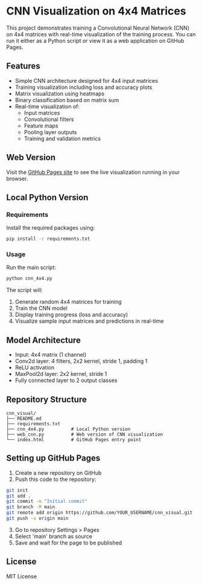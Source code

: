 # CNN Visualization on 4x4 Matrices

This project demonstrates training a Convolutional Neural Network (CNN) on 4x4 matrices with real-time visualization of the training process. You can run it either as a Python script or view it as a web application on GitHub Pages.

## Features
- Simple CNN architecture designed for 4x4 input matrices
- Training visualization including loss and accuracy plots
- Matrix visualization using heatmaps
- Binary classification based on matrix sum
- Real-time visualization of:
  - Input matrices
  - Convolutional filters
  - Feature maps
  - Pooling layer outputs
  - Training and validation metrics

## Web Version
Visit the [GitHub Pages site](https://YOUR_USERNAME.github.io/cnn_visual/) to see the live visualization running in your browser.

## Local Python Version

### Requirements
Install the required packages using:
```bash
pip install -r requirements.txt
```

### Usage
Run the main script:
```bash
python cnn_4x4.py
```

The script will:
1. Generate random 4x4 matrices for training
2. Train the CNN model
3. Display training progress (loss and accuracy)
4. Visualize sample input matrices and predictions in real-time

## Model Architecture
- Input: 4x4 matrix (1 channel)
- Conv2d layer: 4 filters, 2x2 kernel, stride 1, padding 1
- ReLU activation
- MaxPool2d layer: 2x2 kernel, stride 1
- Fully connected layer to 2 output classes

## Repository Structure
```
cnn_visual/
├── README.md
├── requirements.txt
├── cnn_4x4.py          # Local Python version
├── web_cnn.py          # Web version of CNN visualization
└── index.html          # GitHub Pages entry point
```

## Setting up GitHub Pages
1. Create a new repository on GitHub
2. Push this code to the repository:
```bash
git init
git add .
git commit -m "Initial commit"
git branch -M main
git remote add origin https://github.com/YOUR_USERNAME/cnn_visual.git
git push -u origin main
```
3. Go to repository Settings > Pages
4. Select 'main' branch as source
5. Save and wait for the page to be published

## License
MIT License
